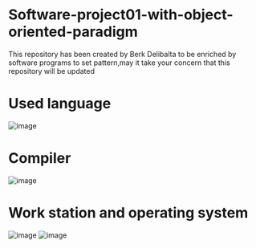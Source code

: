 # Software-project01-with-object-oriented-paradigm

This repository has been created by Berk Delibalta to be enriched by software programs to set pattern,may it take your concern that this repository will be updated

# Used language
![image](https://img.shields.io/badge/Java-ED8B00?style=for-the-badge&logo=java&logoColor=white)

# Compiler
![image](https://img.shields.io/badge/IntelliJIDEA-000000.svg?style=for-the-badge&logo=intellij-idea&logoColor=white)

# Work station and operating system

![image](https://img.shields.io/badge/Intel-Core_i5_10th-0071C5?style=for-the-badge&logo=intel&logoColor=white)
![image](https://img.shields.io/badge/Windows-0078D6?style=for-the-badge&logo=windows&logoColor=white)
